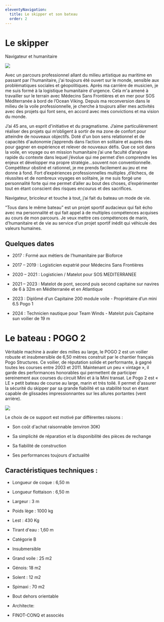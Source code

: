 ```yaml
---
eleventyNavigation:
  title: Le skipper et son bateau
  order: 2
---
```

# Le skipper

Navigateur et humanitaire

![](/images/gavino.jpg)

Avec un parcours professionnel allant du milieu artistique au maritime en passant par l'humanitaire, j'ai toujours été ouvert sur le monde, sensible aux problématiques sociales et géopolitiques. Après ma carrière de musicien, je me suis formé à la logistique humanitaire d'urgence. Cela m'a amené à travailler sur le terrain avec Médecins Sans Frontières et en mer pour SOS Méditerranée à bord de l’Ocean Viking. Depuis ma reconversion dans le milieu de la voile professionnelle, je cherche à toujours allier mes activités avec des projets qui font sens, en accord avec mes convictions et ma vision du monde.

J’ai 45 ans, un esprit d'initiative et du pragmatisme. J’aime particulièrement réaliser des projets qui m’obligent à sortir de ma zone de confort pour atteindre de nouveaux objectifs. Doté d'un bon sens relationnel et de capacités d'autonomie j’apprends dans l’action en solitaire et auprès des pour gagner en expérience et relever de nouveaux défis. Que ce soit dans la voile, en voyage ou en mission humanitaire j’ai une faculté d’analyse rapide du contexte dans lequel j’évolue qui me permet d’en comprendre les enjeux et développer ma propre stratégie...souvent non conventionnelle. Compétiteur obstiné et rationnel, je me prends facilement au jeu et me donne à fond. Fort d’expériences professionnelles multiples ,d’échecs, de réussites et de nombreux voyages en solitaire, je me suis forgé une personnalité forte qui me permet d’aller au bout des choses, d’expérimenter tout en étant conscient des risques encourus et des sacrifices.

Navigateur, bricoleur et touche à tout, j’ai fait du bateau un mode de vie.

“Tous dans le même bateau” est un projet sportif audacieux qui fait écho avec ma personnalité et qui fait appel à de multiples compétences acquises au cours de mon parcours. Je veux mettre ces compétences de marin, d’humanitaire et de vie au service d’un projet sportif inédit qui véhicule des valeurs humaines.

## Quelques dates

*   2017 : Formé aux métiers de l’humanitaire par Bioforce

*   2017 – 2019 : Logisticien expatrié pour Médecins Sans Frontières

*   2020 – 2021 : Logisticien / Matelot pour SOS MEDITERRANEE

*   2021 – 2023 : Matelot de pont, second puis second capitaine sur navires de 6 à 32m en Méditerranée et en Atlantique

*   2023 : Diplômé d’un Capitaine 200 module voile - Propriétaire d’un mini 6.5 Pogo 1

*   2024 : Technicien nautique pour Team Winds - Matelot puis Capitaine sun voilier de 19 m

# Le bateau : POGO 2

Véritable machine à avaler des milles au large, le POGO 2 est un voilier robuste et insubmersible de 6,50 mètres construit par le chantier français Pogo Structures. Ce voilier, de réputation solide et performante, à gagné toutes les courses entre 2003 et 2011. Maintenant un peu « vintage », il garde des performances honorables qui permettent de participer sereinement aux courses du circuit Mini et à la Mini transat. Le Pogo 2 est « LE » petit bateau de course au large, marin et très toilé. Il permet d'assurer la sécurité du skipper par sa grande fiabilité et sa stabilité tout en étant capable de glissades impressionnantes sur les allures portantes (vent arrière).

![](/images/pogo_2.png)

Le choix de ce support est motivé par différentes raisons :

*   Son coût d'achat raisonnable (environ 30K)

*   Sa simplicité de réparation et la disponibilité des pièces de rechange

*   Sa fiabilité de construction

*   Ses performances toujours d'actualité


## Caractéristiques techniques :

*   Longueur de coque : 6,50 m

*   Longueur flottaison : 6,50 m

*   Largeur : 3 m

*   Poids lège : 1000 kg

*   Lest : 430 Kg

*   Tirant d'eau : 1,60 m

*   Catégorie B

*   Insubmersible

*   Grand voile : 25 m2

*   Génois: 18 m2

*   Solent : 12 m2

*   Spimaxi : 70 m2

*   Bout dehors orientable

*   Architecte:

*   FINOT-CONQ et associés
